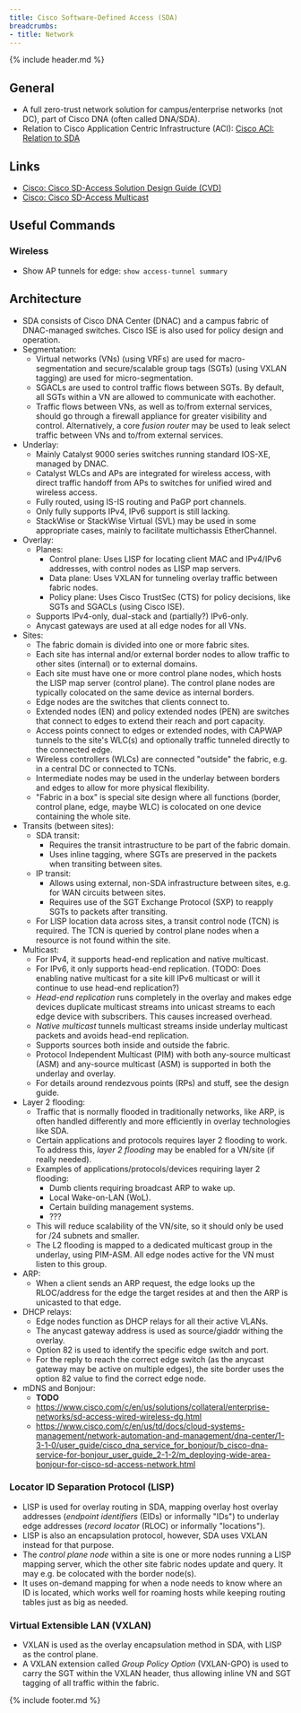 ```yaml
---
title: Cisco Software-Defined Access (SDA)
breadcrumbs:
- title: Network
---
```

{% include header.md %}

## General

- A full zero-trust network solution for campus/enterprise networks (not DC), part of Cisco DNA (often called DNA/SDA).
- Relation to Cisco Application Centric Infrastructure (ACI): [Cisco ACI: Relation to SDA](../cisco-aci/#relation-to-sda)

## Links

- [Cisco: Cisco SD-Access Solution Design Guide (CVD)](https://www.cisco.com/c/en/us/td/docs/solutions/CVD/Campus/cisco-sda-design-guide.html)
- [Cisco: Cisco SD-Access Multicast](https://community.cisco.com/t5/networking-knowledge-base/cisco-sd-access-multicast/ta-p/4068110)

## Useful Commands

### Wireless

- Show AP tunnels for edge: `show access-tunnel summary`

## Architecture

- SDA consists of Cisco DNA Center (DNAC) and a campus fabric of DNAC-managed switches. Cisco ISE is also used for policy design and operation.
- Segmentation:
    - Virtual networks (VNs) (using VRFs) are used for macro-segmentation and secure/scalable group tags (SGTs) (using VXLAN tagging) are used for micro-segmentation.
    - SGACLs are used to control traffic flows between SGTs. By default, all SGTs within a VN are allowed to communicate with eachother.
    - Traffic flows between VNs, as well as to/from external services, should go through a firewall appliance for greater visibility and control. Alternatively, a core *fusion router* may be used to leak select traffic between VNs and to/from external services.
- Underlay:
    - Mainly Catalyst 9000 series switches running standard IOS-XE, managed by DNAC.
    - Catalyst WLCs and APs are integrated for wireless access, with direct traffic handoff from APs to switches for unified wired and wireless access.
    - Fully routed, using IS-IS routing and PaGP port channels.
    - Only fully supports IPv4, IPv6 support is still lacking.
    - StackWise or StackWise Virtual (SVL) may be used in some appropriate cases, mainly to facilitate multichassis EtherChannel.
- Overlay:
    - Planes:
        - Control plane: Uses LISP for locating client MAC and IPv4/IPv6 addresses, with control nodes as LISP map servers.
        - Data plane: Uses VXLAN for tunneling overlay traffic between fabric nodes.
        - Policy plane: Uses Cisco TrustSec (CTS) for policy decisions, like SGTs and SGACLs (using Cisco ISE).
    - Supports IPv4-only, dual-stack and (partially?) IPv6-only.
    - Anycast gateways are used at all edge nodes for all VNs.
- Sites:
    - The fabric domain is divided into one or more fabric sites.
    - Each site has internal and/or external border nodes to allow traffic to other sites (internal) or to external domains.
    - Each site must have one or more control plane nodes, which hosts the LISP map server (control plane). The control plane nodes are typically colocated on the same device as internal borders.
    - Edge nodes are the switches that clients connect to.
    - Extended nodes (EN) and policy extended nodes (PEN) are switches that connect to edges to extend their reach and port capacity.
    - Access points connect to edges or extended nodes, with CAPWAP tunnels to the site's WLC(s) and optionally traffic tunneled directly to the connected edge.
    - Wireless controllers (WLCs) are connected "outside" the fabric, e.g. in a central DC or connected to TCNs.
    - Intermediate nodes may be used in the underlay between borders and edges to allow for more physical flexibility.
    - "Fabric in a box" is special site design where all functions (border, control plane, edge, maybe WLC) is colocated on one device containing the whole site.
- Transits (between sites):
    - SDA transit:
        - Requires the transit intrastructure to be part of the fabric domain.
        - Uses inline tagging, where SGTs are preserved in the packets when transiting between sites.
    - IP transit:
        - Allows using external, non-SDA infrastructure between sites, e.g. for WAN circuits between sites.
        - Requires use of the SGT Exchange Protocol (SXP) to reapply SGTs to packets after transiting.
    - For LISP location data across sites, a transit control node (TCN) is required. The TCN is queried by control plane nodes when a resource is not found within the site.
- Multicast:
    - For IPv4, it supports head-end replication and native multicast.
    - For IPv6, it only supports head-end replication. (TODO: Does enabling native multicast for a site kill IPv6 multicast or will it continue to use head-end replication?)
    - *Head-end replication* runs completely in the overlay and makes edge devices duplicate multicast streams into unicast streams to each edge device with subscribers. This causes increased overhead.
    - *Native multicast* tunnels multicast streams inside underlay multicast packets and avoids head-end replication.
    - Supports sources both inside and outside the fabric.
    - Protocol Independent Multicast (PIM) with both any-source multicast (ASM) and any-source multicast (ASM) is supported in both the underlay and overlay.
    - For details around rendezvous points (RPs) and stuff, see the design guide.
- Layer 2 flooding:
    - Traffic that is normally flooded in traditionally networks, like ARP, is often handled differently and more efficiently in overlay technologies like SDA.
    - Certain applications and protocols requires layer 2 flooding to work. To address this, *layer 2 flooding* may be enabled for a VN/site (if really needed).
    - Examples of applications/protocols/devices requiring layer 2 flooding:
        - Dumb clients requiring broadcast ARP to wake up.
        - Local Wake-on-LAN (WoL).
        - Certain building management systems.
        - ???
    - This will reduce scalability of the VN/site, so it should only be used for /24 subnets and smaller.
    - The L2 flooding is mapped to a dedicated multicast group in the underlay, using PIM-ASM. All edge nodes active for the VN must listen to this group.
- ARP:
    - When a client sends an ARP request, the edge looks up the RLOC/address for the edge the target resides at and then the ARP is unicasted to that edge.
- DHCP relays:
    - Edge nodes function as DHCP relays for all their active VLANs.
    - The anycast gateway address is used as source/giaddr withing the overlay.
    - Option 82 is used to identify the specific edge switch and port.
    - For the reply to reach the correct edge switch (as the anycast gateway may be active on multiple edges), the site border uses the option 82 value to find the correct edge node.
- mDNS and Bonjour:
    - **TODO**
    - https://www.cisco.com/c/en/us/solutions/collateral/enterprise-networks/sd-access-wired-wireless-dg.html
    - https://www.cisco.com/c/en/us/td/docs/cloud-systems-management/network-automation-and-management/dna-center/1-3-1-0/user_guide/cisco_dna_service_for_bonjour/b_cisco-dna-service-for-bonjour_user_guide_2-1-2/m_deploying-wide-area-bonjour-for-cisco-sd-access-network.html

### Locator ID Separation Protocol (LISP)

- LISP is used for overlay routing in SDA, mapping overlay host overlay addresses (*endpoint identifiers* (EIDs) or informally "IDs") to underlay edge addresses (*record locator* (RLOC) or informally "locations").
- LISP is also an encapsulation protocol, however, SDA uses VXLAN instead for that purpose.
- The *control plane node* within a site is one or more nodes running a LISP mapping server, which the other site fabric nodes update and query. It may e.g. be colocated with the border node(s).
- It uses on-demand mapping for when a node needs to know where an ID is located, which works well for roaming hosts while keeping routing tables just as big as needed.

### Virtual Extensible LAN (VXLAN)

- VXLAN is used as the overlay encapsulation method in SDA, with LISP as the control plane.
- A VXLAN extension called *Group Policy Option* (VXLAN-GPO) is used to carry the SGT within the VXLAN header, thus allowing inline VN and SGT tagging of all traffic within the fabric.

{% include footer.md %}
